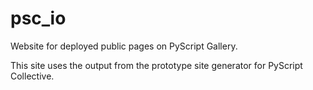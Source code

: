 # psc_io
Website for deployed public pages on PyScript Gallery.

This site uses the output from the prototype site generator for PyScript Collective.
